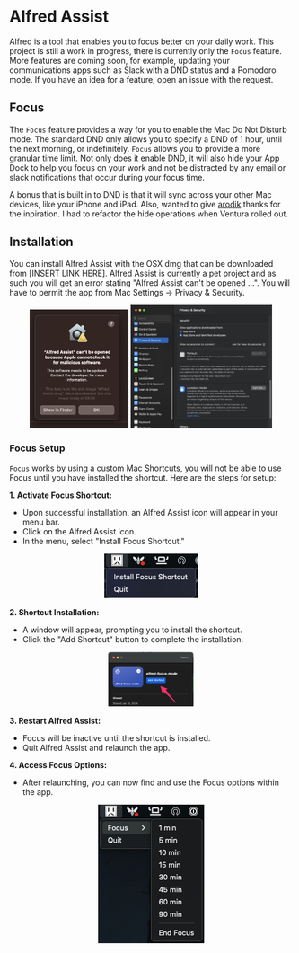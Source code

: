 # Alfred Assist

Alfred is a tool that enables you to focus better on your daily work. This project is still a work in progress, there is currently only the `Focus` feature. More features are coming soon, for example, updating your communications apps such as Slack with a DND status and a Pomodoro mode. If you have an idea for a feature, open an issue with the request.

## Focus

The `Focus` feature provides a way for you to enable the Mac Do Not Disturb mode. The standard DND only allows you to specify a DND of 1 hour, until the next morning, or indefinitely. `Focus` allows you to provide a more granular time limit. Not only does it enable DND, it will also hide your App Dock to help you focus on your work and not be distracted by any email or slack notifications that occur during your focus time.

A bonus that is built in to DND is that it will sync across your other Mac devices, like your iPhone and iPad. Also, wanted to give [arodik](https://github.com/arodik) thanks for the inpiration. I had to refactor the hide operations when Ventura rolled out.

## Installation

You can install Alfred Assist with the OSX dmg that can be downloaded from [INSERT LINK HERE]. Alfred Assist is currently a pet project and as such you will get an error stating "Alfred Assist can't be opened ...". You will have to permit the app from Mac Settings -> Privacy & Security.

<p align="center">
  <img src="docs/alfred_cant_open.png" width="35%">
  <img src="docs/alfred_focus_mac_permit.png" width="50%">
</p>

### Focus Setup

`Focus` works by using a custom Mac Shortcuts, you will not be able to use Focus until you have installed the shortcut. Here are the steps for setup: 

**1. Activate Focus Shortcut:**

- Upon successful installation, an Alfred Assist icon will appear in your menu bar.
- Click on the Alfred Assist icon.
- In the menu, select "Install Focus Shortcut."

<p align="center">
  <img src="docs/alfred_focus_install.png">
</p>

**2. Shortcut Installation:**

- A window will appear, prompting you to install the shortcut.
- Click the "Add Shortcut" button to complete the installation.

<p align="center">
  <img src="docs/alfred_focus_shortcut_add.png" width="30%">
</p>

**3. Restart Alfred Assist:**

- Focus will be inactive until the shortcut is installed.
- Quit Alfred Assist and relaunch the app.

**4. Access Focus Options:**

- After relaunching, you can now find and use the Focus options within the app.

<p align="center">
  <img src="docs/alfred_focus_options.png">
</p>
